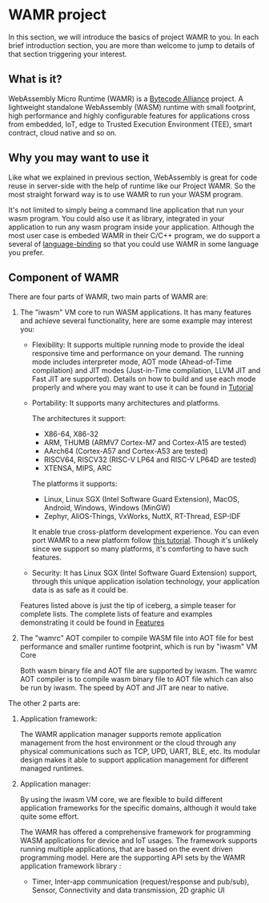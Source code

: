 # WAMR project

 In this section, we will introduce the basics of project WAMR to you. In each brief introduction section, you are more than welcome to jump to details of that section triggering your interest.

## What is it?

WebAssembly Micro Runtime (WAMR) is a [Bytecode Alliance](https://bytecodealliance.org/) project. A lightweight standalone WebAssembly (WASM) runtime with small footprint, high performance and highly configurable features for applications cross from embedded, IoT, edge to Trusted Execution Environment (TEE), smart contract, cloud native and so on.

## Why you may want to use it

<!-- TODO: link  -->

Like what we explained in previous section, WebAssembly is great for code reuse in server-side with the help of runtime like our Project WAMR. So the most straight forward way is to use WAMR to run your WASM program.

It's not limited to simply being a command line application that run your wasm program. You could also use it as library, integrated in your application to run any wasm program inside your application. Although the most user case is embeded WAMR in their C/C++ program, we do support a several of [language-binding](../../tutorial/language_embedding/README.md) so that you could use WAMR in some language you prefer.

## Component of WAMR

<!-- TODO: link -->

There are four parts of WAMR, two main parts of WAMR are:

1. The "iwasm" VM core to run WASM applications. It has many features and achieve several functionality, here are some example may interest you:

   - Flexibility: It supports multiple running mode to provide the ideal responsive time and performance on your demand. The running mode includes interpreter mode, AOT mode (Ahead-of-Time compilation) and JIT modes (Just-in-Time compilation, LLVM JIT and Fast JIT are supported). Details on how to build and use each mode properly and where you may want to use it can be found in [Tutorial](../../tutorial/README.md)

   - Portability: It supports many architectures and platforms.

     The architectures it support:

     - X86-64, X86-32
     - ARM, THUMB (ARMV7 Cortex-M7 and Cortex-A15 are tested)
     - AArch64 (Cortex-A57 and Cortex-A53 are tested)
     - RISCV64, RISCV32 (RISC-V LP64 and RISC-V LP64D are tested)
     - XTENSA, MIPS, ARC

     The  platforms it supports:
     - Linux, Linux SGX (Intel Software Guard Extension), MacOS, Android, Windows, Windows (MinGW)
     - Zephyr, AliOS-Things, VxWorks, NuttX, RT-Thread, ESP-IDF

     It enable true cross-platform development experience. You can even port WAMR to a new platform follow [this tutorial](../../../doc/port_wamr.md). Though it's unlikely since we support so many platforms, it's comforting to have such features.

   - Security: It has Linux SGX (Intel Software Guard Extension) support, through this unique application isolation technology, your application data is as safe as it could be.

   Features listed above is just the tip of iceberg, a simple teaser for complete lists. The complete lists of feature and examples demonstrating it could be found in [Features](../../features/README.md)

2. The "wamrc" AOT compiler to compile WASM file into AOT file for best performance and smaller runtime footprint, which is run by "iwasm" VM Core

   Both wasm binary file and AOT file are supported by iwasm. The wamrc AOT compiler is to compile wasm binary file to AOT file which can also be run by iwasm. The speed by AOT and JIT are near to native.

The other 2 parts are:

1. Application framework:

   The WAMR application manager supports remote application management from the host environment or the cloud through any physical communications such as TCP, UPD, UART, BLE, etc. Its modular design makes it able to support application management for different managed runtimes.

2. Application manager:

   By using the iwasm VM core, we are flexible to build different application frameworks for the specific domains, although it would take quite some effort.

   The WAMR has offered a comprehensive framework for programming WASM applications for device and IoT usages. The framework supports running multiple applications, that are based on the event driven programming model. Here are the supporting API sets by the WAMR application framework library :

   - Timer, Inter-app communication (request/response and pub/sub), Sensor, Connectivity and data transmission, 2D graphic UI
